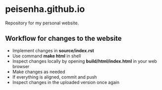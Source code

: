 # peisenha.github.io

Repository for my personal website.

## Workflow for changes to the website
* Implement changes in **source/index.rst**
* Use command **make html** in shell
* Inspect changes locally by opening **build/html/index.html** in your web browser
* Make changes as needed
* If everything is aligned, commit and push
* Inspect changes in the uploaded version once again
